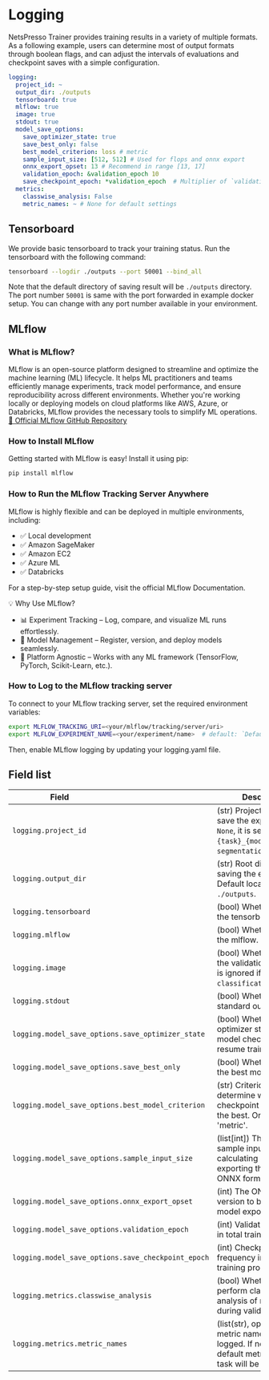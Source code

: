 # Logging

NetsPresso Trainer provides training results in a variety of multiple formats. As a following example, users can determine most of output formats through boolean flags, and can adjust the intervals of evaluations and checkpoint saves with a simple configuration.

```yaml
logging:
  project_id: ~
  output_dir: ./outputs
  tensorboard: true
  mlflow: true
  image: true
  stdout: true
  model_save_options:
    save_optimizer_state: true
    save_best_only: false
    best_model_criterion: loss # metric
    sample_input_size: [512, 512] # Used for flops and onnx export
    onnx_export_opset: 13 # Recommend in range [13, 17]
    validation_epoch: &validation_epoch 10
    save_checkpoint_epoch: *validation_epoch  # Multiplier of `validation_epoch`.
  metrics:
    classwise_analysis: False
    metric_names: ~ # None for default settings
```

## Tensorboard

We provide basic tensorboard to track your training status. Run the tensorboard with the following command: 

```bash
tensorboard --logdir ./outputs --port 50001 --bind_all
```

Note that the default directory of saving result will be `./outputs` directory.
The port number `50001` is same with the port forwarded in example docker setup. You can change with any port number available in your environment.

## MLflow

### What is MLflow?
MLflow is an open-source platform designed to streamline and optimize the machine learning (ML) lifecycle. It helps ML practitioners and teams efficiently manage experiments, track model performance, and ensure reproducibility across different environments. Whether you're working locally or deploying models on cloud platforms like AWS, Azure, or Databricks, MLflow provides the necessary tools to simplify ML operations.
[🔗 Official MLflow GitHub Repository](https://github.com/mlflow/mlflow)

### How to Install MLflow

Getting started with MLflow is easy! Install it using pip:
```bash
pip install mlflow
```

### How to Run the MLflow Tracking Server Anywhere

MLflow is highly flexible and can be deployed in multiple environments, including:

- ✅ Local development
- ✅ Amazon SageMaker
- ✅ Amazon EC2
- ✅ Azure ML
- ✅ Databricks

For a step-by-step setup guide, visit the official MLflow Documentation.

💡 Why Use MLflow?

  - 📊 Experiment Tracking – Log, compare, and visualize ML runs effortlessly.
  - 🔄 Model Management – Register, version, and deploy models seamlessly.
  - 🔗 Platform Agnostic – Works with any ML framework (TensorFlow, PyTorch, Scikit-Learn, etc.).

### How to Log to the MLflow tracking server

To connect to your MLflow tracking server, set the required environment variables:
```bash
export MLFLOW_TRACKING_URI=<your/mlflow/tracking/server/uri>
export MLFLOW_EXPERIMENT_NAME=<your/experiment/name>  # default: `Default`
```
Then, enable MLflow logging by updating your logging.yaml file.

## Field list

| Field <img width=200/> | Description |
|---|---|
| `logging.project_id` | (str) Project name to save the experiment. If `None`, it is set as `{task}_{model}` (e.g. `segmentation_segformer`). |
| `logging.output_dir` | (str) Root directory for saving the experiment. Default location is `./outputs`. |
| `logging.tensorboard` | (bool) Whether to use the tensorboard. |
| `logging.mlflow` | (bool) Whether to use the mlflow. |
| `logging.image` | (bool) Whether to save the validation results. It is ignored if the task is `classification`. |
| `logging.stdout` | (bool) Whether to log the standard output. |
| `logging.model_save_options.save_optimizer_state` | (bool) Whether to save optimizer state with model checkpoint to resume training. |
| `logging.model_save_options.save_best_only` | (bool) Whether to only the best model. |
| `logging.model_save_options.best_model_criterion` | (str) Criterion to determine which checkpoint is considered the best. One of 'loss' or 'metric'. |
| `logging.model_save_options.sample_input_size` | (list[int]) The size of the sample input used for calculating FLOPs and exporting the model to ONNX format. |
| `logging.model_save_options.onnx_export_opset` | (int) The ONNX opset version to be used for model export |
| `logging.model_save_options.validation_epoch` | (int) Validation frequency in total training process. |
| `logging.model_save_options.save_checkpoint_epoch` | (int) Checkpoint saving frequency in total training process. |
| `logging.metrics.classwise_analysis` | (bool) Whether to perform class-wise analysis of metrics during validation. |
| `logging.metrics.metric_names` | (list(str), optional) List of metric names to be logged. If not specified, default metrics for the task will be used. |